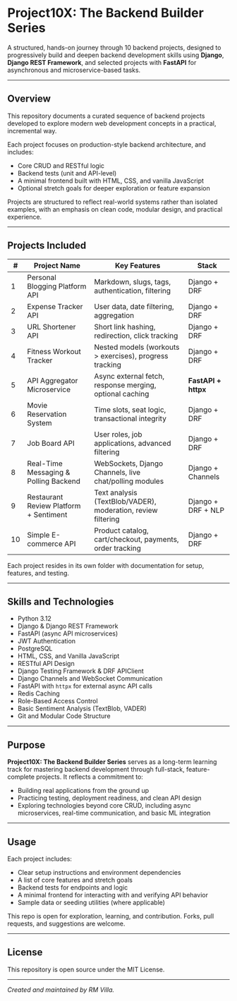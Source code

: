 # Project10X: The Backend Builder Series

A structured, hands-on journey through 10 backend projects, designed to progressively build and deepen backend development skills using **Django**, **Django REST Framework**, and selected projects with **FastAPI** for asynchronous and microservice-based tasks.

---

## Overview

This repository documents a curated sequence of backend projects developed to explore modern web development concepts in a practical, incremental way.

Each project focuses on production-style backend architecture, and includes:

* Core CRUD and RESTful logic
* Backend tests (unit and API-level)
* A minimal frontend built with HTML, CSS, and vanilla JavaScript
* Optional stretch goals for deeper exploration or feature expansion

Projects are structured to reflect real-world systems rather than isolated examples, with an emphasis on clean code, modular design, and practical experience.

---

## Projects Included

| #  | Project Name                           | Key Features                                                 | Stack               |
| -- | -------------------------------------- | ------------------------------------------------------------ | ------------------- |
| 1  | Personal Blogging Platform API         | Markdown, slugs, tags, authentication, filtering             | Django + DRF        |
| 2  | Expense Tracker API                    | User data, date filtering, aggregation                       | Django + DRF        |
| 3  | URL Shortener API                      | Short link hashing, redirection, click tracking              | Django + DRF        |
| 4  | Fitness Workout Tracker                | Nested models (workouts > exercises), progress tracking      | Django + DRF        |
| 5  | API Aggregator Microservice            | Async external fetch, response merging, optional caching     | **FastAPI + httpx** |
| 6  | Movie Reservation System               | Time slots, seat logic, transactional integrity              | Django + DRF        |
| 7  | Job Board API                          | User roles, job applications, advanced filtering             | Django + DRF        |
| 8  | Real-Time Messaging & Polling Backend  | WebSockets, Django Channels, live chat/polling modules       | Django + Channels   |
| 9  | Restaurant Review Platform + Sentiment | Text analysis (TextBlob/VADER), moderation, review filtering | Django + DRF + NLP  |
| 10 | Simple E-commerce API                  | Product catalog, cart/checkout, payments, order tracking     | Django + DRF        |

Each project resides in its own folder with documentation for setup, features, and testing.

---

## Skills and Technologies

* Python 3.12
* Django & Django REST Framework
* FastAPI (async API microservices)
* JWT Authentication
* PostgreSQL
* HTML, CSS, and Vanilla JavaScript
* RESTful API Design
* Django Testing Framework & DRF APIClient
* Django Channels and WebSocket Communication
* FastAPI with `httpx` for external async API calls
* Redis Caching
* Role-Based Access Control
* Basic Sentiment Analysis (TextBlob, VADER)
* Git and Modular Code Structure

---

## Purpose

**Project10X: The Backend Builder Series** serves as a long-term learning track for mastering backend development through full-stack, feature-complete projects. It reflects a commitment to:

* Building real applications from the ground up
* Practicing testing, deployment readiness, and clean API design
* Exploring technologies beyond core CRUD, including async microservices, real-time communication, and basic ML integration

---

## Usage

Each project includes:

* Clear setup instructions and environment dependencies
* A list of core features and stretch goals
* Backend tests for endpoints and logic
* A minimal frontend for interacting with and verifying API behavior
* Sample data or seeding utilities (where applicable)

This repo is open for exploration, learning, and contribution. Forks, pull requests, and suggestions are welcome.

---

## License

This repository is open source under the MIT License.

---

*Created and maintained by RM Villa.*